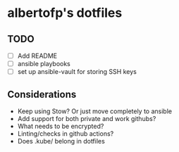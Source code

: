 # albertofp's dotfiles

## TODO

- [ ] Add README
- [ ] ansible playbooks
- [ ] set up ansible-vault for storing SSH keys

## Considerations

- Keep using Stow? Or just move completely to ansible
- Add support for both private and work githubs?
- What needs to be encrypted?
- Linting/checks in github actions?
- Does .kube/ belong in dotfiles
